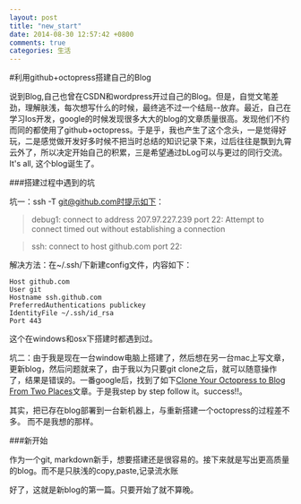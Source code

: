 ```yaml
---
layout: post
title: "new_start"
date: 2014-08-30 12:57:42 +0800
comments: true
categories: 生活
---
```


#利用github+octopress搭建自己的Blog

说到Blog,自己也曾在CSDN和wordpress开过自己的Blog。但是，自觉文笔差劲，理解肤浅，每次想写什么的时候，最终逃不过一个结局--放弃。最近，自己在学习Ios开发，google的时候发现很多大大的blog的文章质量很高。发现他们不约而同的都使用了github+octopress。于是乎，我也产生了这个念头，一是觉得好玩，二是感觉做开发好多时候不把当时总结的知识记录下来，过后往往是飘到九霄云外了，所以决定开始自己的积累，三是希望通过bLog可以与更过的同行交流。It's all, 这个blog诞生了。


###搭建过程中遇到的坑

坑一：ssh -T git@github.com时提示如下：

>  debug1: connect to address 207.97.227.239 port 22: Attempt to connect timed out without establishing a connection

>  ssh: connect to host github.com port 22:

解决方法：在~/.ssh/下新建config文件，内容如下：


	Host github.com
    User git
    Hostname ssh.github.com
    PreferredAuthentications publickey
    IdentityFile ~/.ssh/id_rsa
    Port 443
这个在windows和osx下搭建时都遇到过。

坑二：由于我是现在一台window电脑上搭建了，然后想在另一台mac上写文章，更新blog，然后问题就来了，由于我以为只要git clone之后，就可以随意操作了，结果是错误的。一番google后，找到了如下[Clone Your Octopress to Blog From Two Places](http://blog.zerosharp.com/clone-your-octopress-to-blog-from-two-places/)文章。于是我step by step follow it。success!!。

其实，把已存在blog部署到一台新机器上，与重新搭建一个octopress的过程差不多。
而不是我想的那样。

###新开始

作为一个git, markdown新手，想要搭建还是很容易的。接下来就是写出更高质量的blog。而不是只肤浅的copy,paste,记录流水账

好了，这就是新blog的第一篇。只要开始了就不算晚。


	



	